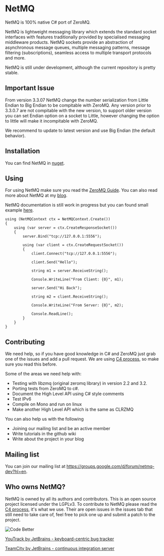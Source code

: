 NetMQ
=====

NetMQ is 100% native C# port of ZeroMQ.

NetMQ is lightweight messaging library which extends the
standard socket interfaces with features traditionally provided by
specialised messaging middleware products. NetMQ sockets provide an
abstraction of asynchronous message queues, multiple messaging patterns,
message filtering (subscriptions), seamless access to multiple transport
protocols and more.

NetMQ is still under development, although the current repository is pretty stable.


## Important Issue

From version 3.3.07 NetMQ change the number serialization from Little Endian to Big Endian to be compitable with ZeroMQ.
Any version prior to 3.3.0.7 are not compitable with the new version, to support older version you can set Endian option on a socket to Little,
however changing the option to little will make it incompitable with ZeroMQ.

We recommend to update to latest version and use Big Endian (the default behavior).

## Installation

You can find NetMQ in [nuget](https://nuget.org/packages/NetMQ/).

## Using

For using NetMQ make sure you read the [ZeroMQ Guide](http://zguide.zeromq.org/page:all). You can also read more about NetMQ at my [blog](http://somdoron.com/category/netmq/).

NetMQ documentation is still work in progress but you can found small example [here](https://gist.github.com/somdoron/5175967).

	using (NetMQContext ctx = NetMQContext.Create())
	{
		using (var server = ctx.CreateResponseSocket())
		{
			server.Bind("tcp://127.0.0.1:5556");
 
			using (var client = ctx.CreateRequestSocket())
			{
				client.Connect("tcp://127.0.0.1:5556");
 
				client.Send("Hello");
 
				string m1 = server.ReceiveString();
 
				Console.WriteLine("From Client: {0}", m1);
 
				server.Send("Hi Back");
 
				string m2 = client.ReceiveString();
 
				Console.WriteLine("From Server: {0}", m2);
 
				Console.ReadLine();
			}
		}
	}

## Contributing

We need help, so if you have good knowledge in C# and ZeroMQ just grab one of the issues and add a pull request.
We are using [C4 process](http://rfc.zeromq.org/spec:16), so make sure you read this before.

Some of the areas we need help with:
* Testing with libzmq (original zeromq library) in version 2.2 and 3.2.
* Porting tests from ZeroMQ to c#.
* Document the High Level API using C# style comments
* Test IPv6
* Compile on Mono and run on linux
* Make another High Level API which is the same as CLRZMQ

You can also help us with the following
* Joining our mailing list and be an active member
* Write tutorials in the github wiki
* Write about the project in your blog

## Mailing list

You can join our mailing list at https://groups.google.com/d/forum/netmq-dev?hl=en. 

## Who owns NetMQ?

NetMQ is owned by all its authors and contributors. 
This is an open source project licensed under the LGPLv3. 
To contribute to NetMQ please read the [C4 process](http://rfc.zeromq.org/spec:16), it's what we use.
Their are open issues in the issues tab that still need to take care of, feel free to pick one up and submit a patch to the project.


![Code Better](http://www.jetbrains.com/img/banners/Codebetter300x250.png)

[YouTrack by JetBrains - keyboard-centric bug tracker](http://www.jetbrains.com/youtrack)

[TeamCity by JetBrains - continuous integration server](http://www.jetbrains.com/teamcity)

